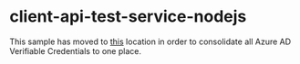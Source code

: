 # client-api-test-service-nodejs
This sample has moved to [this](https://github.com/cljung/did-samples/tree/main/api-nodejs) location in order to consolidate all Azure AD Verifiable Credentials to one place.
